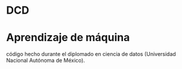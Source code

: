 # DCD
# Aprendizaje de máquina
código hecho durante el diplomado en ciencia de datos (Universidad Nacional Autónoma de México).
